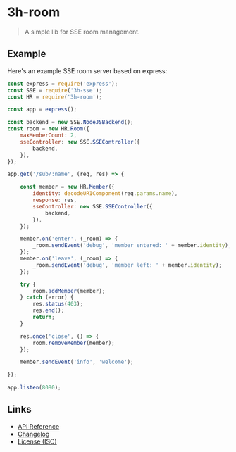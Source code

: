 # 3h-room

> A simple lib for SSE room management.

## Example

Here's an example SSE room server based on express:

```js
const express = require('express');
const SSE = require('3h-sse');
const HR = require('3h-room');

const app = express();

const backend = new SSE.NodeJSBackend();
const room = new HR.Room({
    maxMemberCount: 2,
    sseController: new SSE.SSEController({
        backend,
    }),
});

app.get('/sub/:name', (req, res) => {

    const member = new HR.Member({
        identity: decodeURIComponent(req.params.name),
        response: res,
        sseController: new SSE.SSEController({
            backend,
        }),
    });

    member.on('enter', (_room) => {
        _room.sendEvent('debug', 'member entered: ' + member.identity);
    });
    member.on('leave', (_room) => {
        _room.sendEvent('debug', 'member left: ' + member.identity);
    });

    try {
        room.addMember(member);
    } catch (error) {
        res.status(403);
        res.end();
        return;
    }

    res.once('close', () => {
        room.removeMember(member);
    });

    member.sendEvent('info', 'welcome');

});

app.listen(8080);
```

## Links

- [API Reference](https://github.com/huang2002/3h-room/wiki)
- [Changelog](./CHANGELOG.md)
- [License (ISC)](./LICENSE)
